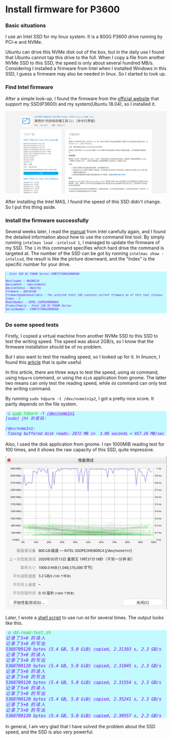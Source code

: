 # Install firmware for P3600



### Basic situations

I use an Intel SSD for my linux system. It is a 800G P3600 drive running by PCI-e and NVMe.

Ubuntu can drive this NVMe disk out of the box, but in the daily use I found that Ubuntu cannot tap this drive to the full. When I copy a file from another NVMe SSD to this SSD, the speed is only about several hundred MB/s. Considering I installed a firmware from Intel when I installed Windows in this SSD, I guess a firmware may also be needed in linux. So I started to look up.



### Find Intel firmware

After a simple look-up, I found the firmware from the [official website](https://downloadcenter.intel.com/zh-cn/download/29337/-CLI-?product=80999) that support my SSD(P3600) and my system(Ubuntu 18.04), so I installed it.

![driver-download](driver-download.png)

After installing the Intel MAS, I found the speed of this SSD didn't change. So I put this thing aside. 



### Install the firmware successfully

Several weeks later, I read the [manual](https://downloadmirror.intel.com/29337/eng/Intel_Memory_And_Storage_Tool_User%20Guide-Public-342245-001US.pdf) from Intel carefully again, and I found the detailed information about how to use the command line tool. By simply running ``intelmas load -intelssd 1``, I managed to update the firmware of my SSD. The ``1`` in this command specifies which hard drive the command is targeted at. The number of the SSD can be got by running ``intelmas show -intelssd``, the result is like the picture downward, and the "Index" is the specific number for your drive.

![ssd-info](SSD-info.png)



### Do some speed tests

Firstly, I copied a virtual machine from another NVMe SSD to this SSD to test the writing speed. The speed was about 2GB/s, so I know that the firmware installation should be of no problem.

But I also want to test the reading speed, so I looked up for it. In linuxcn, I found this [article](https://zhuanlan.zhihu.com/p/33752337) that is quite useful.

In this article, there are three ways to test the speed, using ``dd`` command, using ``hdparm`` command, or using the ``disk`` application from gnome.  The latter two means can only test the reading speed, while ``dd`` command can only test the writing command.

By running ``sudo hdparm -t /dev/nvme1n1p2``, I got a pretty nice score. It partly depends on the file system.

![hdparm](hdparm.png)

Also, I used the disk application from gnome. I ran 1000MiB reading test for 100 times, and it shows the raw capacity of this SSD, quite impressive. 

![disk-application](disk.jpg)

Later, I wrote a [shell script](https://github.com/bill-ginger/Play-with-Ubuntu/blob/master/Intel-SSD-firmware/dd-read-test.sh) to use run ``dd`` for several times. The output looks like this.

![dd-test](dd-test.png)

In general, I am very glad that I have solved the problem about the SSD speed, and the SSD is also very powerful. 
